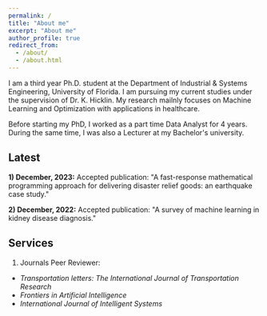 ```yaml
---
permalink: /
title: "About me"
excerpt: "About me"
author_profile: true
redirect_from: 
  - /about/
  - /about.html
---
```



I am a third year Ph.D. student at the Department of Industrial & Systems Engineering, University of Florida. I am pursuing my current studies under the supervision of Dr. K. Hicklin. My research mailnly focuses on Machine Learning and Optimization with applications in healthcare. 

Before starting my PhD, I worked as a part time Data Analyst for 4 years. During the same time, I was also a Lecturer at my Bachelor's university.

Latest
------
**1) December, 2023:** Accepted publication: "A fast-response mathematical programming approach for delivering disaster relief goods: an earthquake case study." 

**2) December, 2022:** Accepted publication: "A survey of machine learning in kidney disease diagnosis." 



Services
------
1) Journals Peer Reviewer:
- *Transportation letters: The International Journal of Transportation Research*
- *Frontiers in Artificial Intelligence*
- *International Journal of Intelligent Systems*
